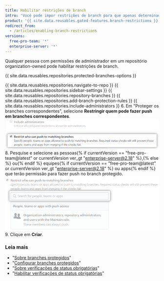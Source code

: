 ```yaml
---
title: Habilitar restrições de branch
intro: 'Você pode impor restrições de branch para que apenas determinados usuários{% if currentVersion == "free-pro-team@latest" or currentVersion ver_gt "enterprise-server@2.18" %},{% else %} ou{% endif %} equipes{% if currentVersion == "free-pro-team@latest" or currentVersion ver_gt "enterprise-server@2.18" %}, ou apps{% endif %} possam fazer push em um branch protegido em repositórios de propriedade de sua organização.'
product: '{{ site.data.reusables.gated-features.branch-restrictions }}'
redirect_from:
  - /articles/enabling-branch-restrictions
versions:
  free-pro-team: '*'
  enterprise-server: '*'
---
```


Qualquer pessoa com permissões de administrador em um repositório organization-owned pode habilitar restrições de branch.

{{ site.data.reusables.repositories.protected-branches-options }}

{{ site.data.reusables.repositories.navigate-to-repo }}
{{ site.data.reusables.repositories.sidebar-settings }}
{{ site.data.reusables.repositories.repository-branches }}
{{ site.data.reusables.repositories.add-branch-protection-rules }}
{{ site.data.reusables.repositories.include-administrators }}
6. Em "Proteger os branches correspondentes", selecione **Restringir quem pode fazer push em branches correspondentes**. ![Caixa de seleção Branch restriction (Restrição de branch)](/assets/images/help/repository/restrict-branch.png)
8. Pesquise e selecione as pessoas{% if currentVersion == "free-pro-team@latest" or currentVersion ver_gt "enterprise-server@2.18" %},{% else %} ou{% endif %} equipes{% if currentVersion == "free-pro-team@latest" or currentVersion ver_gt "enterprise-server@2.18" %} ou apps{% endif %} que terão permissão para fazer push no branch protegido. ![Pesquisa de restrição de branch](/assets/images/help/repository/restrict-branch-search.png)
9. Clique em **Criar**.

### Leia mais

- "[Sobre branches protegidos](/github/administering-a-repository/about-protected-branches)"
- "[Configurar branches protegidos](/github/administering-a-repository/configuring-protected-branches)"
- "[Sobre verificações de status obrigatórias](/github/administering-a-repository/about-required-status-checks)"
- "[Habilitar verificações de status obrigatórias](/github/administering-a-repository/enabling-required-status-checks)"
